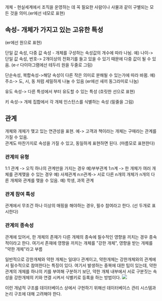 
개체 - 현실세계에서 조직을 운영하는 데 꼭 필요한 사람이나 사물과 같이 구별되는 모든 것을 의미.(er에선 네모로 표현)

## 속성- 개체가 가지고 있는 고유한 특성 
(er에선 원으로 표현)

단일 값 속성, 다중 값 속성 - 개체를 구성하는 속성값의 개수에 따라 나뉨. 예) 나이-> 단일 값 속성, 번호-> 2개이상의 전화기를 들고 있을 수 있기 때문에 다중 값이 될 수 있음.
(e-r 다이아그램에선 테두리 원을 두줄로 그림)

단순속성, 복합속성->해당 속성이 다른 작은 의미로 분해될 수 있는가에 따라 바뀜. 예) 주소-> 도, 시, 동 처럼 세밀하게 나눌 수 있음
(er에선 새끼 동그라미로 나눔)

유도 속성-> 다른 특성에서 부터 유도할 수 있는 특성
(흐릿한 선으로 표현)

키 속성-> 개체 집합에서 각 개체 인스턴스를 식별하는 속성
(밑줄을 그림)


## 관계
개체와 개체가 맺고 있는 연관성을 표현. 예-> 고객과 책이라는 개체는 구매라는 관계를 가질 수 있음.     
관계도 마찬가지로 속성을 가질 수 있고, 동일하게 표현하면 된다.
(마름모로 표현한다)

### 관계의 유형
1:1 관계 -> 오직 하나의 관계만을 가지는 경우 예)부부관계
1:n계 -> 한 개체가 여러 개체를 관계맺을 수 있는 경우  예) 사제관계
n:n관계-> 서로 다른 n개의 개체가 n개의 다른 개체와 관계를 맺을 수 있음. 예) 학생, 과목 관계

### 관계 참여 특성
관계에서 무조건 하나 이상의 매핑을 해야하는 경우, 필수 참여라고 한다.
(선 두개로 표시한다)

### 관계의 종속성
관계에 있어서, 한 개체의 존재가 다른 개체의 종속에 필수적인 영향을 끼치는 경우 종속적이라고 한다. 여기서 존재에 영향을 끼치는 개체를 "강한 개체", 영향을 받는 개체를 "약한 개체"라고 부름

일반적으로 강한개체와 약한 개체는 일대다 관계이고, 약한개체는 강한개체와의 관계에서 필수적으로 참여한다는 특징이 있다. 
여기서 발생하는 중복에 대한 팁이 있는데, 약한 관계의 개체를 하나의 키를 부여해 구분하기 보단, 약한 개체 내부에서 서로 구분짓는 속성을  강한개체의 키와 연결 시켜서 식별키로 등록을 하는 방법이다. 
![](https://i.imgur.com/ebs8sye.png)

이런 개념적 구조를 데이터베이스 상에서 구현하기 위해선 데이터베이스 관리 시스템과 논리 구조에 대해 고려해야 한다.
